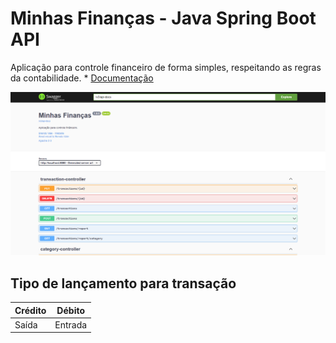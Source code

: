 # Minhas Finanças - Java Spring Boot API
Aplicação para controle financeiro de forma simples, respeitando as 
regras da contabilidade. * [Documentação](https://finance-java-spring.herokuapp.com/)

![alt text](./pic.png)

## Tipo de lançamento para transação
| Crédito | Débito  |
|-------|---------|
| Saída | Entrada |
